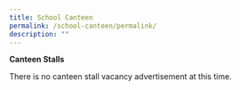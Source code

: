 ```yaml
---
title: School Canteen
permalink: /school-canteen/permalink/
description: ""
---
```

**Canteen Stalls**

There is no canteen stall vacancy advertisement at this time.